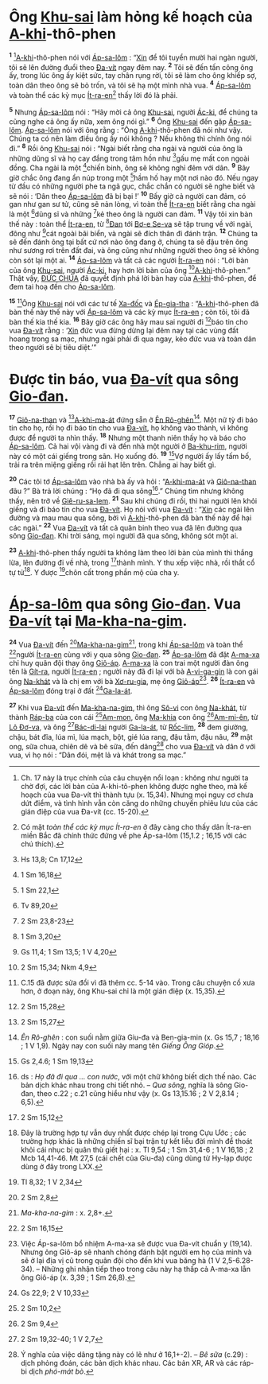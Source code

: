 # Ông [Khu-sai]() làm hỏng kế hoạch của [A-khi]()-thô-phen
<sup><b>1</b></sup> [^1-c7126968-44f8-4fff-9bb9-518b7950bf39][A-khi]()-thô-phen nói với [Áp-sa-lôm]() : “[Xin]() để tôi tuyển mười hai ngàn người, tôi sẽ lên đường đuổi theo [Đa-vít]() ngay đêm nay. <sup><b>2</b></sup> Tôi sẽ đến tấn công ông ấy, trong lúc ông ấy kiệt sức, tay chân rụng rời, tôi sẽ làm cho ông khiếp sợ, toàn dân theo ông sẽ bỏ trốn, và tôi sẽ hạ một mình nhà vua. <sup><b>4</b></sup> [Áp-sa-lôm]() và toàn thể các kỳ mục [Ít-ra-en]()[^3-c7126968-44f8-4fff-9bb9-518b7950bf39] thấy lời đó là phải.

<sup><b>5</b></sup> Nhưng [Áp-sa-lôm]() nói : “Hãy mời cả ông [Khu-sai](), người [Ác-ki](), để chúng ta cũng nghe cả ông ấy nữa, xem ông nói gì.” <sup><b>6</b></sup> Ông [Khu-sai]() đến gặp [Áp-sa-lôm](). [Áp-sa-lôm]() nói với ông rằng : “Ông [A-khi]()-thô-phen đã nói như vậy. Chúng ta có nên làm điều ông ấy nói không ? Nếu không thì chính ông nói đi.” <sup><b>8</b></sup> Rồi ông [Khu-sai]() nói : “Ngài biết rằng cha ngài và người của ông là những dũng sĩ và họ cay đắng trong tâm hồn như [^1@-c7126968-44f8-4fff-9bb9-518b7950bf39]gấu mẹ mất con ngoài đồng. Cha ngài là một [^2@-c7126968-44f8-4fff-9bb9-518b7950bf39]chiến binh, ông sẽ không nghỉ đêm với dân. <sup><b>9</b></sup> Bây giờ chắc ông đang ẩn núp trong một [^3@-c7126968-44f8-4fff-9bb9-518b7950bf39]hầm hố hay một nơi nào đó. Nếu ngay từ đầu có những người phe ta ngã gục, chắc chắn có người sẽ nghe biết và sẽ nói : ‘Dân theo [Áp-sa-lôm]() đã bị bại !’ <sup><b>10</b></sup> Bấy giờ cả người can đảm, có gan như gan sư tử, cũng sẽ nản lòng, vì toàn thể [Ít-ra-en]() biết rằng cha ngài là một [^4@-c7126968-44f8-4fff-9bb9-518b7950bf39]dũng sĩ và những [^5@-c7126968-44f8-4fff-9bb9-518b7950bf39]kẻ theo ông là người can đảm. <sup><b>11</b></sup> Vậy tôi xin bàn thế này : toàn thể [Ít-ra-en](), từ [^6@-c7126968-44f8-4fff-9bb9-518b7950bf39][Đan]() tới [Bơ-e Se-va]() sẽ tập trung về với ngài, đông như [^7@-c7126968-44f8-4fff-9bb9-518b7950bf39]cát ngoài bãi biển, và ngài sẽ đích thân đi đánh trận. <sup><b>12</b></sup> Chúng ta sẽ đến đánh ông tại bất cứ nơi nào ông đang ở, chúng ta sẽ đậu trên ông như sương rơi trên đất đai, và ông cũng như những người theo ông sẽ không còn sót lại một ai. <sup><b>14</b></sup> [Áp-sa-lôm]() và tất cả các người [Ít-ra-en]() nói : “Lời bàn của ông [Khu-sai](), người [Ác-ki](), hay hơn lời bàn của ông [^9@-c7126968-44f8-4fff-9bb9-518b7950bf39][A-khi]()-thô-phen.” Thật vậy, [ĐỨC CHÚA]() đã quyết định phá lời bàn hay của [A-khi]()-thô-phen, để đem tai hoạ đến cho [Áp-sa-lôm]().

<sup><b>15</b></sup> [^6-c7126968-44f8-4fff-9bb9-518b7950bf39]Ông [Khu-sai]() nói với các tư tế [Xa-đốc]() và [Ép-gia-tha]() : “[A-khi]()-thô-phen đã bàn thế này thế này với [Áp-sa-lôm]() và các kỳ mục [Ít-ra-en]() ; còn tôi, tôi đã bàn thế kia thế kia. <sup><b>16</b></sup> Bây giờ các ông hãy mau sai người đi [^10@-c7126968-44f8-4fff-9bb9-518b7950bf39]báo tin cho vua [Đa-vít]() rằng : ‘[Xin]() đức vua đừng dừng lại đêm nay tại các vùng đất hoang trong sa mạc, nhưng ngài phải đi qua ngay, kẻo đức vua và toàn dân theo người sẽ bị tiêu diệt.’”


# Được tin báo, vua [Đa-vít]() qua sông [Gio-đan]().
<sup><b>17</b></sup> [Giô-na-than]() và [^11@-c7126968-44f8-4fff-9bb9-518b7950bf39][A-khi-ma-át]() đứng sẵn ở [Ên Rô-ghên]()[^7-c7126968-44f8-4fff-9bb9-518b7950bf39]. Một nữ tỳ đi báo tin cho họ, rồi họ đi báo tin cho vua [Đa-vít](), họ không vào thành, vì không được để người ta nhìn thấy. <sup><b>18</b></sup> Nhưng một thanh niên thấy họ và báo cho [Áp-sa-lôm](). Cả hai vội vàng đi và đến nhà một người ở [Ba-khu-rim](), người này có một cái giếng trong sân. Họ xuống đó. <sup><b>19</b></sup> [^12@-c7126968-44f8-4fff-9bb9-518b7950bf39]Vợ người ấy lấy tấm bố, trải ra trên miệng giếng rồi rải hạt lên trên. Chẳng ai hay biết gì.

<sup><b>20</b></sup> Các tôi tớ [Áp-sa-lôm]() vào nhà bà ấy và hỏi : “[A-khi-ma-át]() và [Giô-na-than]() đâu ?” Bà trả lời chúng : “Họ đã đi qua sông[^8-c7126968-44f8-4fff-9bb9-518b7950bf39].” Chúng tìm nhưng không thấy, nên trở về [Giê-ru-sa-lem](). <sup><b>21</b></sup> Sau khi chúng đi rồi, thì hai người lên khỏi giếng và đi báo tin cho vua [Đa-vít](). Họ nói với vua [Đa-vít]() : “[Xin]() các ngài lên đường và mau mau qua sông, bởi vì [A-khi]()-thô-phen đã bàn thế này để hại các ngài.” <sup><b>22</b></sup> Vua [Đa-vít]() và tất cả quân binh theo vua đã lên đường qua sông [Gio-đan](). Khi trời sáng, mọi người đã qua sông, không sót một ai.

<sup><b>23</b></sup> [A-khi]()-thô-phen thấy người ta không làm theo lời bàn của mình thì thắng lừa, lên đường đi về nhà, trong [^13@-c7126968-44f8-4fff-9bb9-518b7950bf39]thành mình. Y thu xếp việc nhà, rồi thắt cổ tự tử[^9-c7126968-44f8-4fff-9bb9-518b7950bf39]. Y được [^14@-c7126968-44f8-4fff-9bb9-518b7950bf39]chôn cất trong phần mộ của cha y.


# [Áp-sa-lôm]() qua sông [Gio-đan](). Vua [Đa-vít]() tại [Ma-kha-na-gim]().
<sup><b>24</b></sup> Vua [Đa-vít]() đến [^15@-c7126968-44f8-4fff-9bb9-518b7950bf39][Ma-kha-na-gim]()[^10-c7126968-44f8-4fff-9bb9-518b7950bf39], trong khi [Áp-sa-lôm]() và toàn thể [^16@-c7126968-44f8-4fff-9bb9-518b7950bf39]người [Ít-ra-en]() cùng với y qua sông [Gio-đan](). <sup><b>25</b></sup> [Áp-sa-lôm]() đã đặt [A-ma-xa]() chỉ huy quân đội thay ông [Giô-áp](). [A-ma-xa]() là con trai một người đàn ông tên là [Gít-ra](), người [Ít-ra-en]() ; người này đã đi lại với bà [A-vi-ga-gin]() là con gái ông [Na-khát]() và là chị em với bà [Xơ-ru-gia](), mẹ ông [Giô-áp]()[^11-c7126968-44f8-4fff-9bb9-518b7950bf39]. <sup><b>26</b></sup> [Ít-ra-en]() và [Áp-sa-lôm]() đóng trại ở đất [^17@-c7126968-44f8-4fff-9bb9-518b7950bf39][Ga-la-át]().

<sup><b>27</b></sup> Khi vua [Đa-vít]() đến [Ma-kha-na-gim](), thì ông [Sô-vi]() con ông [Na-khát](), từ thành [Ráp-ba]() của con cái [^18@-c7126968-44f8-4fff-9bb9-518b7950bf39][Am-mon](), ông [Ma-khia]() con ông [^19@-c7126968-44f8-4fff-9bb9-518b7950bf39][Am-mi-ên](), từ [Lô Đơ-va](), và ông [^20@-c7126968-44f8-4fff-9bb9-518b7950bf39][Bác-di-lai]() người [Ga-la-át](), từ [Rốc-lim](), <sup><b>28</b></sup> đem giường, chậu, bát đĩa, lúa mì, lúa mạch, bột, gié lúa rang, đậu tằm, đậu nâu, <sup><b>29</b></sup> mật ong, sữa chua, chiên dê và bê sữa, đến dâng[^12-c7126968-44f8-4fff-9bb9-518b7950bf39] cho vua [Đa-vít]() và dân ở với vua, vì họ nói : “Dân đói, mệt lả và khát trong sa mạc.”

[^1-c7126968-44f8-4fff-9bb9-518b7950bf39]: Ch. 17 này là trục chính của câu chuyện nổi loạn : không như người ta chờ đợi, các lời bàn của A-khi-tô-phen không được nghe theo, mà kế hoạch của vua Đa-vít thì thành tựu (x. 15,34). Nhưng mọi nguy cơ chưa dứt điểm, và tình hình vẫn còn căng do những chuyến phiêu lưu của các gián điệp của vua Đa-vít (cc. 15-20).
[^3-c7126968-44f8-4fff-9bb9-518b7950bf39]: Có mặt *toàn thể các kỳ mục Ít-ra-en* ở đây càng cho thấy dân Ít-ra-en miền Bắc đã chính thức đứng về phe Áp-sa-lôm (15,1.2 ; 16,15 với các chú thích).
[^6-c7126968-44f8-4fff-9bb9-518b7950bf39]: C.15 đã được sửa đổi vì đã thêm cc. 5-14 vào. Trong câu chuyện cổ xưa hơn, ở đoạn này, ông Khu-sai chỉ là một gián điệp (x. 15,35).
[^7-c7126968-44f8-4fff-9bb9-518b7950bf39]: *Ên Rô-ghên* : con suối nằm giữa Giu-đa và Ben-gia-min (x. Gs 15,7 ; 18,16 ; 1 V 1,9). Ngày nay con suối này mang tên *Giếng Ông Gióp*.
[^8-c7126968-44f8-4fff-9bb9-518b7950bf39]: ds : *Họ đã đi qua ... con nước*, với một chữ không biết dịch thế nào. Các bản dịch khác nhau trong chi tiết nhỏ. – *Qua sông*, nghĩa là sông Gio-đan, theo c.22 ; c.21 cũng hiểu như vậy (x. Gs 13,15.16 ; 2 V 2,8.14 ; 6,5).
[^9-c7126968-44f8-4fff-9bb9-518b7950bf39]: Đây là trường hợp tự vẫn duy nhất được chép lại trong Cựu Ước ; các trường hợp khác là những chiến sĩ bại trận tự kết liễu đời mình để thoát khỏi cái nhục bị quân thù giết hại : x. Tl 9,54 ; 1 Sm 31,4-6 ; 1 V 16,18 ; 2 Mcb 14,41-46. Mt 27,5 (cái chết của Giu-đa) cũng dùng từ Hy-lạp được dùng ở đây trong LXX.
[^10-c7126968-44f8-4fff-9bb9-518b7950bf39]: *Ma-kha-na-gim* : x. 2,8+.
[^11-c7126968-44f8-4fff-9bb9-518b7950bf39]: Việc Áp-sa-lôm bổ nhiệm A-ma-xa sẽ được vua Đa-vít chuẩn y (19,14). Nhưng ông Giô-áp sẽ nhanh chóng đánh bật người em họ của mình và sẽ ở lại địa vị cũ trong quân đội cho đến khi vua băng hà (1 V 2,5-6.28-34). – Những ghi nhận tiếp theo trong câu này hạ thấp cả A-ma-xa lẫn ông Giô-áp (x. 3,39 ; 1 Sm 26,8).
[^12-c7126968-44f8-4fff-9bb9-518b7950bf39]: Ý nghĩa của việc dâng tặng này có lẽ như ở 16,1+-2). – *Bê sữa* (c.29) : dịch phỏng đoán, các bản dịch khác nhau. Các bản XR, AR và các ráp-bi dịch *phó-mát bò*.
[^1@-c7126968-44f8-4fff-9bb9-518b7950bf39]: Hs 13,8; Cn 17,12
[^2@-c7126968-44f8-4fff-9bb9-518b7950bf39]: 1 Sm 16,18
[^3@-c7126968-44f8-4fff-9bb9-518b7950bf39]: 1 Sm 22,1
[^4@-c7126968-44f8-4fff-9bb9-518b7950bf39]: Tv 89,20
[^5@-c7126968-44f8-4fff-9bb9-518b7950bf39]: 2 Sm 23,8-23
[^6@-c7126968-44f8-4fff-9bb9-518b7950bf39]: 1 Sm 3,20
[^7@-c7126968-44f8-4fff-9bb9-518b7950bf39]: Gs 11,4; 1 Sm 13,5; 1 V 4,20
[^9@-c7126968-44f8-4fff-9bb9-518b7950bf39]: 2 Sm 15,34; Nkm 4,9
[^10@-c7126968-44f8-4fff-9bb9-518b7950bf39]: 2 Sm 15,28
[^11@-c7126968-44f8-4fff-9bb9-518b7950bf39]: 2 Sm 15,27
[^12@-c7126968-44f8-4fff-9bb9-518b7950bf39]: Gs 2,4.6; 1 Sm 19,13
[^13@-c7126968-44f8-4fff-9bb9-518b7950bf39]: 2 Sm 15,12
[^14@-c7126968-44f8-4fff-9bb9-518b7950bf39]: Tl 8,32; 1 V 2,34
[^15@-c7126968-44f8-4fff-9bb9-518b7950bf39]: 2 Sm 2,8
[^16@-c7126968-44f8-4fff-9bb9-518b7950bf39]: 2 Sm 16,15
[^17@-c7126968-44f8-4fff-9bb9-518b7950bf39]: Gs 22,9; 2 V 10,33
[^18@-c7126968-44f8-4fff-9bb9-518b7950bf39]: 2 Sm 10,2
[^19@-c7126968-44f8-4fff-9bb9-518b7950bf39]: 2 Sm 9,4
[^20@-c7126968-44f8-4fff-9bb9-518b7950bf39]: 2 Sm 19,32-40; 1 V 2,7
